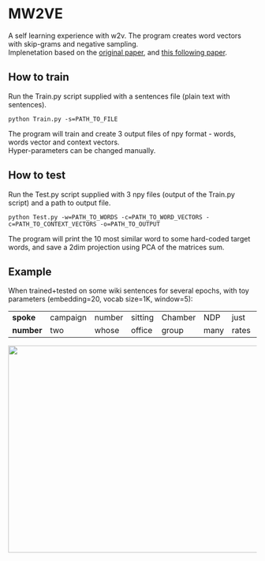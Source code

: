 # MW2VE
A self learning experience with w2v. The program creates word vectors with skip-grams and negative sampling. \
Implenetation based on the [original paper](https://arxiv.org/abs/1301.3781), and [this following paper](https://arxiv.org/abs/1402.3722).

## How to train
Run the Train.py script supplied with a sentences file (plain text with sentences).
```
python Train.py -s=PATH_TO_FILE
```
The program will train and create 3 output files of npy format - words, words vector and context vectors.\
Hyper-parameters can be changed manually.

## How to test
Run the Test.py script supplied with 3 npy files (output of the Train.py script) and a path to output file.
```
python Test.py -w=PATH_TO_WORDS -c=PATH_TO_WORD_VECTORS -c=PATH_TO_CONTEXT_VECTORS -o=PATH_TO_OUTPUT
```
The program will print the 10 most similar word to some hard-coded target words, and save a 2dim projection using PCA of the matrices sum.

## Example
When trained+tested on some wiki sentences for several epochs, with toy parameters (embedding=20, vocab size=1K, window=5):

|     | |    |    |   |  |  |  |  |  |
| ----------| -------- | ------  | -------- | ------ | ---- | ---- | ----- | ------ | ----- |
| **spoke** | campaign | number | sitting | Chamber | NDP | just | seen | former | finance |
| **number**    | two      |  whose  |  office  | group  | many | rates | area | spoke | coming |


<a href="url"><img src="https://user-images.githubusercontent.com/45892555/194540533-ae99a383-508d-4eda-9fba-e4e1d2471715.png" align="left" height="420" width="780" ></a>

